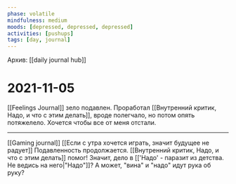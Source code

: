 ```yaml
---
phase: volatile
mindfulness: medium
moods: [depressed, depressed, depressed]
activities: [pushups]
tags: [day, journal]
---
```

Архив: [[daily journal hub]]
# 2021-11-05
[[Feelings Journal]]
зело подавлен. Проработал [[Внутренний критик, Надо, и что с этим делать]], вроде полегчало, но потом опять потяжелело. Хочется чтобы все от меня отстали.
***
[[Gaming journal]]
[[Если с утра хочется играть, значит будущее не радует]]
Подавленность продолжается. [[Внутренний критик, Надо, и что с этим делать]] помог! Значит, дело в [['Надо' - паразит из детства. Не ведись на него|"Надо"]]? А может, "вина" и "надо" идут рука об руку?